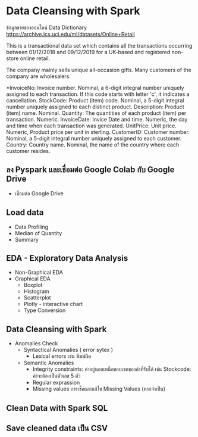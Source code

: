 # Data Cleansing with Spark

ข้อมูลขายของออนไลน์
Data Dictionary
https://archive.ics.uci.edu/ml/datasets/Online+Retail

This is a transactional data set which contains all the transactions occurring between 01/12/2018 and 09/12/2019 for a UK-based and registered non-store online retail.

The company mainly sells unique all-occasion gifts. Many customers of the company are wholesalers.

*InvoiceNo: Invoice number. Nominal, a 6-digit integral number uniquely assigned to each transaction. If this code starts with letter 'c', it indicates a cancellation.
StockCode: Product (item) code. Nominal, a 5-digit integral number uniquely assigned to each distinct product.
Description: Product (item) name. Nominal.
Quantity: The quantities of each product (item) per transaction. Numeric.
InvoiceDate: Invice Date and time. Numeric, the day and time when each transaction was generated.
UnitPrice: Unit price. Numeric, Product price per unit in sterling.
CustomerID: Customer number. Nominal, a 5-digit integral number uniquely assigned to each customer.
Country: Country name. Nominal, the name of the country where each customer resides.

##  ลง Pyspark และเชื่อมต่อ Google Colab กับ Google Drive
* เชื่อมต่อ Google Drive
## Load data
* Data Profiling
* Median of Quantity
* Summary
## EDA - Exploratory Data Analysis
* Non-Graphical EDA
* Graphical EDA
  * Boxplot
  * Histogram
  * Scatterplot
  * Plotly - interactive chart
  * Type Conversion
## Data Cleansing with Spark
* Anomalies Check
  * Syntactical Anomalies ( error sytex )
    * Lexical errors เช่น พิมพ์ผิด
  * Semantic Anomalies
    * Integrity constraints: ค่าอยู่นอกเหนือขอบเขตของค่าที่รับได้ เช่น Stockcode: ค่าจะต้องเป็นตัวเลข 5 ตัว
    * Regular exprassion
    * Missing values การเช็คและแก้ไข Missing Values (หากจำเป็น)
## Clean Data with Spark SQL
## Save cleaned data เป็น CSV
